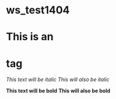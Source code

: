 # ws_test1404
# This is an <h1> tag

*This text will be italic*
_This will also be italic_

**This text will be bold**
__This will also be bold__
